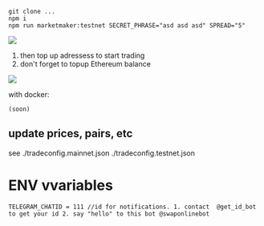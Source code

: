 ```
git clone ...
npm i 
npm run marketmaker:testnet SECRET_PHRASE="asd asd asd" SPREAD="5"

```
![](https://screenshots.wpmix.net/putty_U275bbaNXqo9qnPidgpw4Zs9jJzh3a79.png)

1. then top up adressess to start trading
2. don't forget to topup Ethereum balance

![](https://screenshots.wpmix.net/chrome_VfMLfx2KBVUIxaGsQ6ECBEKUq2VMF7Ag.png)

with docker:
```
(soon)
```


## update prices, pairs, etc 
see ./tradeconfig.mainnet.json
./tradeconfig.testnet.json


# ENV vvariables
```
TELEGRAM_CHATID = 111 //id for notifications. 1. contact  @get_id_bot to get your id 2. say "hello" to this bot @swaponlinebot 
```
